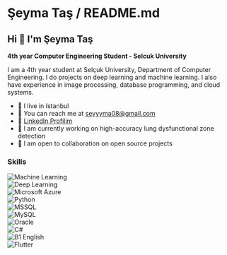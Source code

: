 # Şeyma Taş / README.md

## Hi 👋 I'm Şeyma Taş

**4th year Computer Engineering Student - Selcuk University**

I am a 4th year student at Selçuk University, Department of Computer Engineering. I do projects on deep learning and machine learning. I also have experience in image processing, database programming, and cloud systems.

- 📍 I live in Istanbul  
- 📧 You can reach me at [seyyyma08@gmail.com](mailto:seyyyma08@gmail.com)  
- 🔗 [LinkedIn Profilim](https://www.linkedin.com/in/%C5%9Feyma-ta%C5%9F-642600272/)  
- 💼 I am currently working on high-accuracy lung dysfunctional zone detection  
- 🤝 I am open to collaboration on open source projects  

### Skills  

![Machine Learning](https://img.shields.io/badge/-Machine%20Learning-102230?logo=google&logoColor=white)  
![Deep Learning](https://img.shields.io/badge/-Deep%20Learning-00599C?logo=numpy&logoColor=white)  
![Microsoft Azure](https://img.shields.io/badge/-Microsoft%20Azure-0089D6?logo=microsoft-azure&logoColor=white)  
![Python](https://img.shields.io/badge/-Python-3776AB?logo=python&logoColor=white)  
![MSSQL](https://img.shields.io/badge/-MSSQL-CC2927?logo=microsoft-sql-server&logoColor=white)  
![MySQL](https://img.shields.io/badge/-MySQL-4479A1?logo=mysql&logoColor=white)  
![Oracle](https://img.shields.io/badge/-Oracle-F80000?logo=oracle&logoColor=white)  
![C#](https://img.shields.io/badge/-C%23-239120?logo=c-sharp&logoColor=white)  
![B1 English](https://img.shields.io/badge/-B1%20English-0078D4?logo=translate&logoColor=white)  
![Flutter](https://img.shields.io/badge/-Flutter-02569B?logo=flutter&logoColor=white)  
